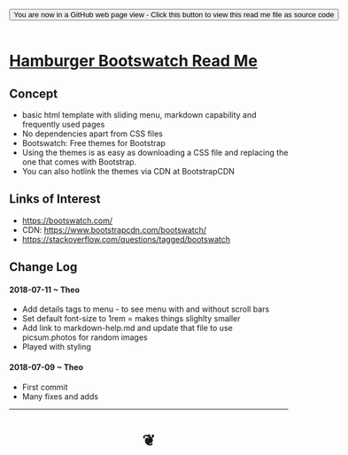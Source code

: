 
<span style=display:none; >[You are now in a GitHub source code view - click this link to view Read Me file as a web page]( https://pushme-pullyou.github.io/#tootoo-templates/hamburger-bootswatch/README.md "View file as a web page." ) </span>

<div><input type=button class = 'btn btn-secondary btn-sm' onclick="window.location.href='https://github.com/pushme-pullyou/pushme-pullyou.github.io/tree/master/tootoo-templates/hamburger-bootswatch'";
value='You are now in a GitHub web page view - Click this button to view this read me file as source code' ></div>

<br>

# [Hamburger Bootswatch Read Me]( #/tootoo-templates/hamburger-bootswatch/README.md )

<!--
<iframe src=https://pushme-pullyou.github.io/tootoo-templates/hamburger-bootswatch/hamburger-bootswatch.html width=100% height=500px >Iframes are not viewable in GitHub source code views</iframe>

## Full Screen: [Hamburger Bootswatch]( https://pushme-pullyou.github.io/tootoo-templates/hamburger-bootswatch/hamburger-bootswatch.html )
-->


## Concept

* basic html template with sliding menu, markdown capability and frequently used pages
* No dependencies apart from CSS files
* Bootswatch: Free themes for Bootstrap
* Using the themes is as easy as downloading a CSS file and replacing the one that comes with Bootstrap.
* You can also hotlink the themes via CDN at BootstrapCDN

## Links of Interest

* https://bootswatch.com/
* CDN: https://www.bootstrapcdn.com/bootswatch/
* https://stackoverflow.com/questions/tagged/bootswatch


## Change Log

#### 2018-07-11 ~ Theo

* Add details tags to menu - to see menu with and without scroll bars
* Set default font-size to 1rem = makes things slighlty smaller
* Add link to markdown-help.md and update that file to use picsum.photos for random images
* Played with styling

#### 2018-07-09 ~ Theo

* First commit
* Many fixes and adds

***

# <center title="hello!" ><a href=javascript:window.scrollTo(0,0); style=text-decoration:none; > ❦ </a></center>
